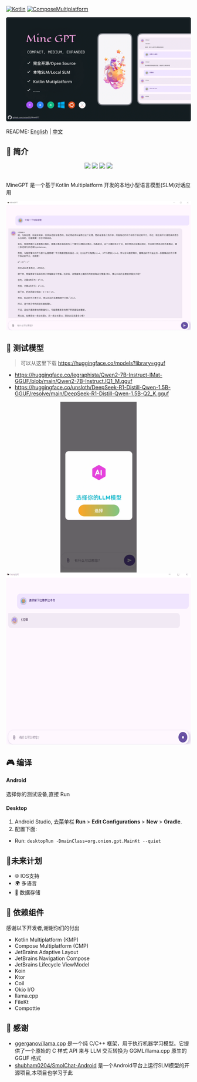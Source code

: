 [![Kotlin](https://img.shields.io/badge/Kotlin-2.1.0-blue.svg?style=flat&logo=kotlin)](https://kotlinlang.org)
[![ComposeMultiplatform](https://img.shields.io/badge/Compose_Multiplatform-1.7.3-blue.svg?style=flat)](https://www.jetbrains.com/compose-multiplatform/)

![ProjectBanner](docs/project_cover.webp)

README: [English](/docs/README_EN.md) | [中文](/README.md)

## 📜 简介

<div align="center">
    <div>
        <img src="https://img.shields.io/badge/Platform-Android-brightgreen.svg?logo=android"/>
		<img src="https://img.shields.io/badge/Platform-macOS-white.svg?logo=apple"/>
        <img src="https://img.shields.io/badge/Platform-Windows-blue.svg?logo=esotericsoftware"/>
        <img src="https://img.shields.io/badge/Platform-Linux-red.svg?logo=linux"/>
    </div>
    <br>
</div>



MineGPT 是一个基于Kotlin Multiplatform 开发的本地小型语言模型(SLM)对话应用

![ProjectApp](docs/project_chat.webp)

## 💠 测试模型

> 可以从这里下载 https://huggingface.co/models?library=gguf

- https://huggingface.co/legraphista/Qwen2-7B-Instruct-IMat-GGUF/blob/main/Qwen2-7B-Instruct.IQ1_M.gguf
- https://huggingface.co/unsloth/DeepSeek-R1-Distill-Qwen-1.5B-GGUF/resolve/main/DeepSeek-R1-Distill-Qwen-1.5B-Q2_K.gguf


<div align="center">
  <img src="docs/shot_1.gif" height=466/>
  <img src="docs/shot_2.gif" height=466/>
</div>

## 🎮 编译

#### Android
选择你的测试设备,直接 Run
#### Desktop
1. Android Studio, 去菜单栏 **Run** > **Edit Configurations** > **New** > **Gradle**.
2. 配置下面:
- Run: `desktopRun -DmainClass=org.onion.gpt.MainKt --quiet`

## 🚀未来计划

- 🌐 IOS支持
- 🌍 多语言
- 💾 数据存储

## 🧩 依赖组件
感谢以下开发者,谢谢你们的付出
- Kotlin Multiplatform (KMP)
- Compose Multiplatform (CMP)
- JetBrains Adaptive Layout
- JetBrains Navigation Compose
- JetBrains Lifecycle ViewModel
- Koin
- Ktor
- Coil
- Okio I/O
- llama.cpp
- FileKt
- Compottie

## 🙏 感谢

* [ggerganov/llama.cpp](https://github.com/ggerganov/llama.cpp) 是一个纯 C/C++ 框架，用于执行机器学习模型。它提供了一个原始的 C 样式 API 来与 LLM 交互转换为 GGML/llama.cpp 原生的 GGUF 格式
* [shubham0204/SmolChat-Android](https://github.com/shubham0204/SmolChat-Android) 是一个Android平台上运行SLM模型的开源项目,本项目也学习于此
